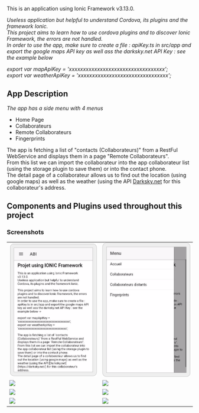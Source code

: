 This is an application using Ionic Framework v3.13.0.

*Useless application but helpful to understand Cordova, its plugins and the framework Ionic.*<br>
*This project aims to learn how to use cordova plugins and to discover Ionic Framework, the errors are not handled.*<br>
*In order to use the app, make sure to create a file : apiKey.ts in src/app and export the google maps API key as well ass the darksky.net API Key : see the example below*<br>

 *export var mapApiKey = 'xxxxxxxxxxxxxxxxxxxxxxxxxxxxxxxxxx';<br>
export var weatherApiKey = 'xxxxxxxxxxxxxxxxxxxxxxxxxxxxxxxx';*

## App Description

*The app has a side menu with 4 menus*<br>
<ul>
  <li>Home Page</li>
  <li>Collaborateurs</li>
  <li>Remote Collaborateurs</li>
  <li>Fingerprints</li>
</ul>

The app is fetching a list of "contacts (Collaborateurs)" from a RestFul WebService and displays them in a page "Remote Collaborateurs".<br>
From this list we can import the collaborateur into the app collaborateur list (using the storage plugin to save them) or into the contact phone.<br>
The detail page of a collaborateur allows us to find out the location (using google maps) as well as the weather (using the API [Darksky.net](https://darksky.net/) for this collaborateur's address.


## Components and Plugins used throughout this project


<h3>Screenshots</h3>
<table>
  <tr>
    <td>
      <img src="/screenshot/accueil.PNG" width="400">
    </td>
    <td>
      <img src="/screenshot/menu.PNG" width="400">
    </td>
  </tr>
    <tr>
    <td>
      <img src="/Screenshots/sc2.png" width="400"/>
    </td>
    <td>
      <img src="/Screenshots/sc3.png" width="400"/>
    </td>
  </tr>
        <tr>
    <td>
      <img src="/Screenshots/sc4.png" width="400"/>
    </td>
    <td>
      <img src="/Screenshots/sc5.png" width="400"/>
    </td>
  </tr>
        <tr>
    <td>
      <img src="/Screenshots/sc6.png" width="400"/>
    </td>
    <td>
      <img src="/Screenshots/sc7.png" width="400"/>
    </td>
  </tr>
  </table>



